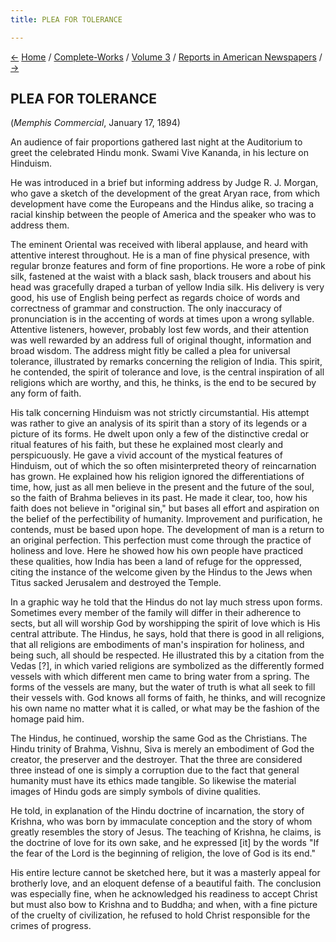 ```yaml
---
title: PLEA FOR TOLERANCE

---
```

<div>

[←](the_hindoo_monk.htm) [Home](../../../index.htm) /
[Complete-Works](../../complete_works.htm) / [Volume
3](../volume_3_contents.htm) / [Reports in American
Newspapers](reports_in_american_newspapers_contents.htm)
/ [→](manners_and_customs_in_india.htm)

  

## PLEA FOR TOLERANCE

(*Memphis Commercial*, January 17, 1894)

An audience of fair proportions gathered last night at the Auditorium to
greet the celebrated Hindu monk. Swami Vive Kananda, in his lecture on
Hinduism.

He was introduced in a brief but informing address by Judge R. J.
Morgan, who gave a sketch of the development of the great Aryan race,
from which development have come the Europeans and the Hindus alike, so
tracing a racial kinship between the people of America and the speaker
who was to address them.

The eminent Oriental was received with liberal applause, and heard with
attentive interest throughout. He is a man of fine physical presence,
with regular bronze features and form of fine proportions. He wore a
robe of pink silk, fastened at the waist with a black sash, black
trousers and about his head was gracefully draped a turban of yellow
India silk. His delivery is very good, his use of English being perfect
as regards choice of words and correctness of grammar and construction.
The only inaccuracy of pronunciation is in the accenting of words at
times upon a wrong syllable. Attentive listeners, however, probably lost
few words, and their attention was well rewarded by an address full of
original thought, information and broad wisdom. The address might fitly
be called a plea for universal tolerance, illustrated by remarks
concerning the religion of India. This spirit, he contended, the spirit
of tolerance and love, is the central inspiration of all religions which
are worthy, and this, he thinks, is the end to be secured by any form of
faith.

His talk concerning Hinduism was not strictly circumstantial. His
attempt was rather to give an analysis of its spirit than a story of its
legends or a picture of its forms. He dwelt upon only a few of the
distinctive credal or ritual features of his faith, but these he
explained most clearly and perspicuously. He gave a vivid account of the
mystical features of Hinduism, out of which the so often misinterpreted
theory of reincarnation has grown. He explained how his religion ignored
the differentiations of time, how, just as all men believe in the
present and the future of the soul, so the faith of Brahma believes in
its past. He made it clear, too, how his faith does not believe in
"original sin," but bases all effort and aspiration on the belief of the
perfectibility of humanity. Improvement and purification, he contends,
must be based upon hope. The development of man is a return to an
original perfection. This perfection must come through the practice of
holiness and love. Here he showed how his own people have practiced
these qualities, how India has been a land of refuge for the oppressed,
citing the instance of the welcome given by the Hindus to the Jews when
Titus sacked Jerusalem and destroyed the Temple.

In a graphic way he told that the Hindus do not lay much stress upon
forms. Sometimes every member of the family will differ in their
adherence to sects, but all will worship God by worshipping the spirit
of love which is His central attribute. The Hindus, he says, hold that
there is good in all religions, that all religions are embodiments of
man's inspiration for holiness, and being such, all should be respected.
He illustrated this by a citation from the Vedas \[?\], in which varied
religions are symbolized as the differently formed vessels with which
different men came to bring water from a spring. The forms of the
vessels are many, but the water of truth is what all seek to fill their
vessels with. God knows all forms of faith, he thinks, and will
recognize his own name no matter what it is called, or what may be the
fashion of the homage paid him.

The Hindus, he continued, worship the same God as the Christians. The
Hindu trinity of Brahma, Vishnu, Siva is merely an embodiment of God the
creator, the preserver and the destroyer. That the three are considered
three instead of one is simply a corruption due to the fact that general
humanity must have its ethics made tangible. So likewise the material
images of Hindu gods are simply symbols of divine qualities.

He told, in explanation of the Hindu doctrine of incarnation, the story
of Krishna, who was born by immaculate conception and the story of whom
greatly resembles the story of Jesus. The teaching of Krishna, he
claims, is the doctrine of love for its own sake, and he expressed
\[it\] by the words "If the fear of the Lord is the beginning of
religion, the love of God is its end."

His entire lecture cannot be sketched here, but it was a masterly appeal
for brotherly love, and an eloquent defense of a beautiful faith. The
conclusion was especially fine, when he acknowledged his readiness to
accept Christ but must also bow to Krishna and to Buddha; and when, with
a fine picture of the cruelty of civilization, he refused to hold Christ
responsible for the crimes of progress.

</div>
